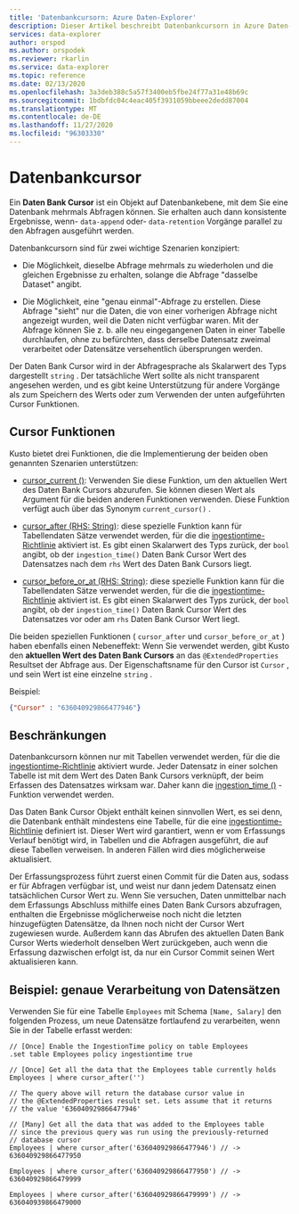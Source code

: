 ```yaml
---
title: 'Datenbankcursorn: Azure Daten-Explorer'
description: Dieser Artikel beschreibt Datenbankcursorn in Azure Daten-Explorer.
services: data-explorer
author: orspod
ms.author: orspodek
ms.reviewer: rkarlin
ms.service: data-explorer
ms.topic: reference
ms.date: 02/13/2020
ms.openlocfilehash: 3a3deb388c5a57f3400eb5fbe24f77a31e48b69c
ms.sourcegitcommit: 1bdbfdc04c4eac405f3931059bbeee2dedd87004
ms.translationtype: MT
ms.contentlocale: de-DE
ms.lasthandoff: 11/27/2020
ms.locfileid: "96303330"
---
```

# <a name="database-cursors"></a>Datenbankcursor

Ein **Daten Bank Cursor** ist ein Objekt auf Datenbankebene, mit dem Sie eine Datenbank mehrmals Abfragen können. Sie erhalten auch dann konsistente Ergebnisse, wenn- `data-append` oder- `data-retention` Vorgänge parallel zu den Abfragen ausgeführt werden.

Datenbankcursorn sind für zwei wichtige Szenarien konzipiert:

* Die Möglichkeit, dieselbe Abfrage mehrmals zu wiederholen und die gleichen Ergebnisse zu erhalten, solange die Abfrage "dasselbe Dataset" angibt.

* Die Möglichkeit, eine "genau einmal"-Abfrage zu erstellen. Diese Abfrage "sieht" nur die Daten, die von einer vorherigen Abfrage nicht angezeigt wurden, weil die Daten nicht verfügbar waren.
   Mit der Abfrage können Sie z. b. alle neu eingegangenen Daten in einer Tabelle durchlaufen, ohne zu befürchten, dass derselbe Datensatz zweimal verarbeitet oder Datensätze versehentlich übersprungen werden.

Der Daten Bank Cursor wird in der Abfragesprache als Skalarwert des Typs dargestellt `string` . Der tatsächliche Wert sollte als nicht transparent angesehen werden, und es gibt keine Unterstützung für andere Vorgänge als zum Speichern des Werts oder zum Verwenden der unten aufgeführten Cursor Funktionen.

## <a name="cursor-functions"></a>Cursor Funktionen

Kusto bietet drei Funktionen, die die Implementierung der beiden oben genannten Szenarien unterstützen:

* [cursor_current ()](../query/cursorcurrent.md): Verwenden Sie diese Funktion, um den aktuellen Wert des Daten Bank Cursors abzurufen.
   Sie können diesen Wert als Argument für die beiden anderen Funktionen verwenden.
   Diese Funktion verfügt auch über das Synonym `current_cursor()` .

* [cursor_after (RHS: String)](../query/cursorafterfunction.md): diese spezielle Funktion kann für Tabellendaten Sätze verwendet werden, für die die [ingestiontime-Richtlinie](ingestiontime-policy.md) aktiviert ist. Es gibt einen Skalarwert des Typs zurück, der `bool` angibt, ob der `ingestion_time()` Daten Bank Cursor Wert des Datensatzes nach dem `rhs` Wert des Daten Bank Cursors liegt.

* [cursor_before_or_at (RHS: String)](../query/cursorbeforeoratfunction.md): diese spezielle Funktion kann für die Tabellendaten Sätze verwendet werden, für die die [ingestiontime-Richtlinie](ingestiontime-policy.md) aktiviert ist. Es gibt einen Skalarwert des Typs zurück, der `bool` angibt, ob der `ingestion_time()` Daten Bank Cursor Wert des Datensatzes vor oder am `rhs` Daten Bank Cursor Wert liegt.

Die beiden speziellen Funktionen ( `cursor_after` und `cursor_before_or_at` ) haben ebenfalls einen Nebeneffekt: Wenn Sie verwendet werden, gibt Kusto den **aktuellen Wert des Daten Bank Cursors** an das `@ExtendedProperties` Resultset der Abfrage aus. Der Eigenschaftsname für den Cursor ist `Cursor` , und sein Wert ist eine einzelne `string` . 

Beispiel:

```json
{"Cursor" : "636040929866477946"}
```

## <a name="restrictions"></a>Beschränkungen

Datenbankcursorn können nur mit Tabellen verwendet werden, für die die [ingestiontime-Richtlinie](ingestiontime-policy.md) aktiviert wurde. Jeder Datensatz in einer solchen Tabelle ist mit dem Wert des Daten Bank Cursors verknüpft, der beim Erfassen des Datensatzes wirksam war.
Daher kann die [ingestion_time ()](../query/ingestiontimefunction.md) -Funktion verwendet werden.

Das Daten Bank Cursor Objekt enthält keinen sinnvollen Wert, es sei denn, die Datenbank enthält mindestens eine Tabelle, für die eine [ingestiontime-Richtlinie](ingestiontime-policy.md) definiert ist.
Dieser Wert wird garantiert, wenn er vom Erfassungs Verlauf benötigt wird, in Tabellen und die Abfragen ausgeführt, die auf diese Tabellen verweisen. In anderen Fällen wird dies möglicherweise aktualisiert.

Der Erfassungsprozess führt zuerst einen Commit für die Daten aus, sodass er für Abfragen verfügbar ist, und weist nur dann jedem Datensatz einen tatsächlichen Cursor Wert zu. Wenn Sie versuchen, Daten unmittelbar nach dem Erfassungs Abschluss mithilfe eines Daten Bank Cursors abzufragen, enthalten die Ergebnisse möglicherweise noch nicht die letzten hinzugefügten Datensätze, da Ihnen noch nicht der Cursor Wert zugewiesen wurde. Außerdem kann das Abrufen des aktuellen Daten Bank Cursor Werts wiederholt denselben Wert zurückgeben, auch wenn die Erfassung dazwischen erfolgt ist, da nur ein Cursor Commit seinen Wert aktualisieren kann.

## <a name="example-processing-records-exactly-once"></a>Beispiel: genaue Verarbeitung von Datensätzen

Verwenden Sie für eine Tabelle `Employees` mit Schema `[Name, Salary]` den folgenden Prozess, um neue Datensätze fortlaufend zu verarbeiten, wenn Sie in der Tabelle erfasst werden:

```kusto
// [Once] Enable the IngestionTime policy on table Employees
.set table Employees policy ingestiontime true

// [Once] Get all the data that the Employees table currently holds 
Employees | where cursor_after('')

// The query above will return the database cursor value in
// the @ExtendedProperties result set. Lets assume that it returns
// the value '636040929866477946'

// [Many] Get all the data that was added to the Employees table
// since the previous query was run using the previously-returned
// database cursor 
Employees | where cursor_after('636040929866477946') // -> 636040929866477950

Employees | where cursor_after('636040929866477950') // -> 636040929866479999

Employees | where cursor_after('636040929866479999') // -> 636040939866479000
```
